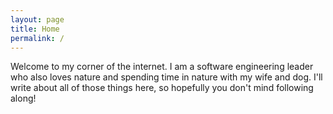 ```yaml
---
layout: page
title: Home
permalink: /
---
```


Welcome to my corner of the internet. I am a software engineering leader who also loves nature and spending time in nature with my wife and dog. I'll write about all of those things here, so hopefully you don't mind following along!
